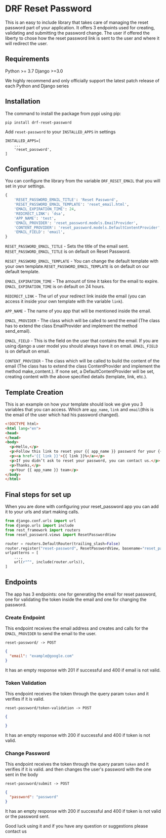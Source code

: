  # DRF Reset Password

This is an easy to include library that takes care of managing the reset password part of your application.
It offers 3 endpoints used for creating, validating and submitting the password change. The user if offered
the liberty to chose how the reset password link is sent to the user and where it will redirect the user.

## Requirements

Python >= 3.7
Django >=3.0

We highly recommend and only officially support the latest patch release of each Python and Django series

 ## Installation
 
 The command to install the package from pypi using pip:

```
pip install drf-reset-password
```

Add ``reset-password`` to your `INSTALLED_APPS` in settings

```.python
INSTALLED_APPS=[
    ...
    'reset_password',
]
```

 ## Configuration

You can configure the library from the variable `DRF_RESET_EMAIL` that you will set in your settings.

```python
{
    'RESET_PASSWORD_EMAIL_TITLE': 'Reset Password',
    'RESET_PASSWORD_EMAIL_TEMPLATE': 'reset_email.html',
    'EMAIL_EXPIRATION_TIME': 24,
    'REDIRECT_LINK': 'dsa',
    'APP_NAME': 'test',
    'EMAIL_PROVIDER': 'reset_password.models.EmailProvider',
    'CONTENT_PROVIDER': 'reset_password.models.DefaultContentProvider',  
    'EMAIL_FIELD': 'email',
}
```

`RESET_PASSWORD_EMAIL_TITLE` - Sets the title of the email sent. `RESET_PASSWORD_EMAIL_TITLE` is on default on Reset Password.

`RESET_PASSWORD_EMAIL_TEMPLATE` -  You can change the default template with your own template.`RESET_PASSWORD_EMAIL_TEMPLATE` is on default on our default template.

`EMAIL_EXPIRATION_TIME` - The amount of time it takes for the email to expire. `EMAIL_EXPIRATION_TIME` is on default on 24 hours.

`REDIRECT_LINK` - The url of your redirect link inside the email (you can access it inside your own template with the variable `link`).

`APP_NAME` - The name of you app that will be mentioned inside the email.

`EMAIL_PROVIDER` - The class which will be called to send the email (The class has to extend the class EmailProvider and implement the method send_email).

`EMAIL_FIELD` - This is the field on the user that contains the email. If you are using django a user model
you should always have it on email. `EMAIL_FIELD` is on default on email.

`CONTENT_PROVIDER` - The class which will be called to build the content of the email
 (The class has to extend the class ContentProvider and implement the method
  make_content.). If none set, a DefaultContentProvider will be set, creating content
   with the above specified details (template, link, etc.).


## Template Creation 

This is an example on how your template should look we give you 3 variables that you can access. Which are
`app_name`, `link` and `email`(this is the email of the user which had his password changed).


```html
<!DOCTYPE html>
<html lang="en">
<head>
</head>
<body>
  <p>Hello,</p>
  <p>Follow this link to reset your {{ app_name }} password for your {{ email }} account.</p>
  <p><a href='{{ link }}'>{{ link }}%</a></p>
  <p>If you didn’t ask to reset your password, you can contact us.</p>
  <p>Thanks,</p>
  <p>Your {{ app_name }} team</p>
</body>
</html>
```

## Final steps for set up

When you are done with configuring your reset_password app you can add it to your urls and start making calls.

```python
from django.conf.urls import url
from django.urls import include
from rest_framework import routers
from reset_password.views import ResetPasswordView

router = routers.DefaultRouter(trailing_slash=False)
router.register("reset-password", ResetPasswordView, basename="reset_password")
urlpatterns = [
    ...,
    url(r"^", include(router.urls)),
]
```

## Endpoints

The app has 3 endpoints: one for generating the email for reset password, one for validating the token inside 
the email and one for changing the password.

### Create Endpoint

This endpoint receives the email address and creates and calls for the `EMAIL_PROVIDER` to send the email to the
user.

```
reset-password/ -> POST
```

```json
{
  "email": "example@google.com"
}
```

It has an empty response with 201 if successful and 400 if email is not valid.

### Token Validation

This endpoint receives the token through the query param `token` and it verifies if it is valid.

```
reset-password/token-validation -> POST
```

```json
{

}
```

It has an empty response with 200 if successful and 400 if token is not valid.


### Change Password

This endpoint receives the token through the query param `token` and it verifies if it is valid. and then changes
the user's password with the one sent in the body

```
reset-password/submit -> POST
```

```json
{
  "password": "password"
}
```

It has an empty response with 200 if successful and 400 if token is not valid or the password sent.



Good luck using it and if you have any question or suggestions please contact us



